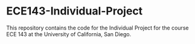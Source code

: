 # ECE143-Individual-Project
This repository contains the code for the Individual Project for the course ECE 143 at the University of California, San Diego.
